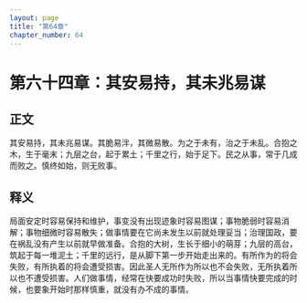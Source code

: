 ```yaml
---
layout: page
title: "第64章"
chapter_number: 64
---
```


# 第六十四章：其安易持，其未兆易谋

## 正文
其安易持，其未兆易谋。其脆易泮，其微易散。为之于未有，治之于未乱。合抱之木，生于毫末；九层之台，起于累土；千里之行，始于足下。民之从事，常于几成而败之。慎终如始，则无败事。

## 释义
局面安定时容易保持和维护，事变没有出现迹象时容易图谋；事物脆弱时容易消解；事物细微时容易散失；做事情要在它尚未发生以前就处理妥当；治理国政，要在祸乱没有产生以前就早做准备。合抱的大树，生长于细小的萌芽；九层的高台，筑起于每一堆泥土；千里的远行，是从脚下第一步开始走出来的。有所作为的将会失败，有所执着的将会遭受损害。因此圣人无所作为所以也不会失败，无所执着所以也不遭受损害。人们做事情，经常在快要成功时失败，所以当事情快要完成的时候，也要象开始时那样慎重，就没有办不成的事情。